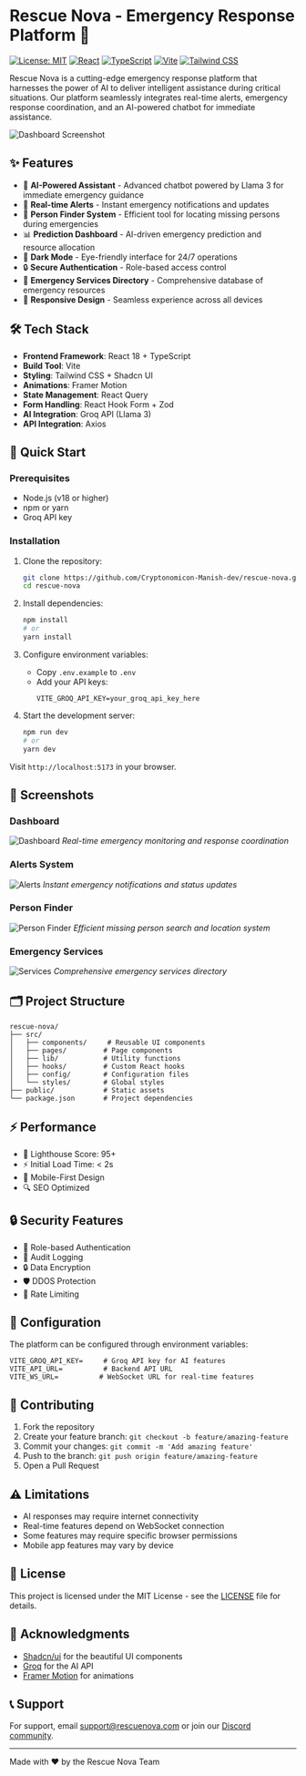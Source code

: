 # Rescue Nova - Emergency Response Platform 🚨

[![License: MIT](https://img.shields.io/badge/License-MIT-yellow.svg)](https://opensource.org/licenses/MIT)
[![React](https://img.shields.io/badge/React-18-blue.svg)](https://reactjs.org/)
[![TypeScript](https://img.shields.io/badge/TypeScript-5-blue.svg)](https://www.typescriptlang.org/)
[![Vite](https://img.shields.io/badge/Vite-5-646CFF.svg)](https://vitejs.dev/)
[![Tailwind CSS](https://img.shields.io/badge/Tailwind_CSS-3-38B2AC.svg)](https://tailwindcss.com/)

Rescue Nova is a cutting-edge emergency response platform that harnesses the power of AI to deliver intelligent assistance during critical situations. Our platform seamlessly integrates real-time alerts, emergency response coordination, and an AI-powered chatbot for immediate assistance.

![Dashboard Screenshot](public/dashboard.png)

## ✨ Features

- 🤖 **AI-Powered Assistant** - Advanced chatbot powered by Llama 3 for immediate emergency guidance
- 🚨 **Real-time Alerts** - Instant emergency notifications and updates
- 👥 **Person Finder System** - Efficient tool for locating missing persons during emergencies
- 📊 **Prediction Dashboard** - AI-driven emergency prediction and resource allocation
- 🌙 **Dark Mode** - Eye-friendly interface for 24/7 operations
- 🔒 **Secure Authentication** - Role-based access control
- 🏥 **Emergency Services Directory** - Comprehensive database of emergency resources
- 📱 **Responsive Design** - Seamless experience across all devices

## 🛠️ Tech Stack

- **Frontend Framework**: React 18 + TypeScript
- **Build Tool**: Vite
- **Styling**: Tailwind CSS + Shadcn UI
- **Animations**: Framer Motion
- **State Management**: React Query
- **Form Handling**: React Hook Form + Zod
- **AI Integration**: Groq API (Llama 3)
- **API Integration**: Axios

## 🚀 Quick Start

### Prerequisites

- Node.js (v18 or higher)
- npm or yarn
- Groq API key

### Installation

1. Clone the repository:
   ```bash
   git clone https://github.com/Cryptonomicon-Manish-dev/rescue-nova.git
   cd rescue-nova
   ```

2. Install dependencies:
   ```bash
   npm install
   # or
   yarn install
   ```

3. Configure environment variables:
   - Copy `.env.example` to `.env`
   - Add your API keys:
     ```
     VITE_GROQ_API_KEY=your_groq_api_key_here
     ```

4. Start the development server:
   ```bash
   npm run dev
   # or
   yarn dev
   ```

Visit `http://localhost:5173` in your browser.

## 📸 Screenshots

### Dashboard
![Dashboard](public/dashboard.png)
*Real-time emergency monitoring and response coordination*

### Alerts System
![Alerts](public/alerts.png)
*Instant emergency notifications and status updates*

### Person Finder
![Person Finder](public/person-finder.png)
*Efficient missing person search and location system*

### Emergency Services
![Services](public/services.png)
*Comprehensive emergency services directory*

## 🗂️ Project Structure

```
rescue-nova/
├── src/
│   ├── components/     # Reusable UI components
│   ├── pages/         # Page components
│   ├── lib/           # Utility functions
│   ├── hooks/         # Custom React hooks
│   ├── config/        # Configuration files
│   └── styles/        # Global styles
├── public/            # Static assets
└── package.json       # Project dependencies
```

## ⚡ Performance

- 🎯 Lighthouse Score: 95+
- ⚡ Initial Load Time: < 2s
- 📱 Mobile-First Design
- 🔍 SEO Optimized

## 🔒 Security Features

- 🔐 Role-based Authentication
- 📝 Audit Logging
- 🔒 Data Encryption
- 🛡️ DDOS Protection
- 🚫 Rate Limiting

## 🔧 Configuration

The platform can be configured through environment variables:

```env
VITE_GROQ_API_KEY=     # Groq API key for AI features
VITE_API_URL=          # Backend API URL
VITE_WS_URL=          # WebSocket URL for real-time features
```

## 🤝 Contributing

1. Fork the repository
2. Create your feature branch: `git checkout -b feature/amazing-feature`
3. Commit your changes: `git commit -m 'Add amazing feature'`
4. Push to the branch: `git push origin feature/amazing-feature`
5. Open a Pull Request

## ⚠️ Limitations

- AI responses may require internet connectivity
- Real-time features depend on WebSocket connection
- Some features may require specific browser permissions
- Mobile app features may vary by device

## 📄 License

This project is licensed under the MIT License - see the [LICENSE](LICENSE) file for details.

## 🙏 Acknowledgments

- [Shadcn/ui](https://ui.shadcn.com/) for the beautiful UI components
- [Groq](https://groq.com/) for the AI API
- [Framer Motion](https://www.framer.com/motion/) for animations

## 📞 Support

For support, email support@rescuenova.com or join our [Discord community](https://discord.gg/rescuenova).

---
Made with ❤️ by the Rescue Nova Team

